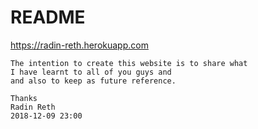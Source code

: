 # README
https://radin-reth.herokuapp.com
```
The intention to create this website is to share what
I have learnt to all of you guys and
and also to keep as future reference.

Thanks
Radin Reth
2018-12-09 23:00
```